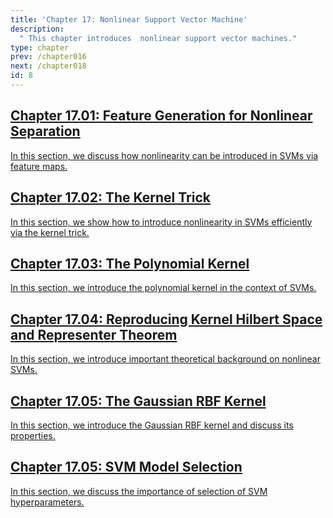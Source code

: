 ```yaml
---
title: 'Chapter 17: Nonlinear Support Vector Machine'
description:
  " This chapter introduces  nonlinear support vector machines." 
type: chapter
prev: /chapter016
next: /chapter018
id: 8
---
```



<section class="c72e2d57">
  <h2 class="_5e0ebe7a">
  <a class="_46224d00 _7e2d93b5" href="/chapter17-01-nonlinsvm-featuregen">Chapter 17.01: Feature Generation for Nonlinear Separation</a>

  </h2>
  <p class="de526628">
  <a class="_46224d00 _7e2d93b5" href="/chapter17-01-nonlinsvm-featuregen"> In this section, we discuss how nonlinearity can be introduced in SVMs via feature maps. </a>
  </p>
</section>





<section class="c72e2d57">
  <h2 class="_5e0ebe7a">
  <a class="_46224d00 _7e2d93b5" href="/chapter17-02-nonlinsvm-kernel-trick">Chapter 17.02: The Kernel Trick</a>

  </h2>
  <p class="de526628">
  <a class="_46224d00 _7e2d93b5" href="/chapter17-02-nonlinsvm-kernel-trick"> In this section, we show how to introduce nonlinearity in SVMs efficiently via the kernel trick. </a>
  </p>
</section>





<section class="c72e2d57">
  <h2 class="_5e0ebe7a">
  <a class="_46224d00 _7e2d93b5" href="/chapter17-03-nonlinsvm-kernel-poly">Chapter 17.03: The Polynomial Kernel</a>

  </h2>
  <p class="de526628">
  <a class="_46224d00 _7e2d93b5" href="/chapter17-03-nonlinsvm-kernel-poly"> In this section, we introduce the polynomial kernel in the context of SVMs. </a>
  </p>
</section>





<section class="c72e2d57">
  <h2 class="_5e0ebe7a">
  <a class="_46224d00 _7e2d93b5" href="/chapter17-04-nonlinsvm-rkhs-repr">Chapter 17.04: Reproducing Kernel Hilbert Space and Representer Theorem</a>

  </h2>
  <p class="de526628">
  <a class="_46224d00 _7e2d93b5" href="/chapter17-04-nonlinsvm-rkhs-repr"> In this section, we introduce important theoretical background on nonlinear SVMs. </a>
  </p>
</section>





<section class="c72e2d57">
  <h2 class="_5e0ebe7a">
  <a class="_46224d00 _7e2d93b5" href="/chapter17-05-nonlinsvm-kernel-rbf">Chapter 17.05: The Gaussian RBF Kernel</a>

  </h2>
  <p class="de526628">
  <a class="_46224d00 _7e2d93b5" href="/chapter17-05-nonlinsvm-kernel-rbf"> In this section, we introduce the Gaussian RBF kernel and discuss its properties. </a>
  </p>
</section>





<section class="c72e2d57">
  <h2 class="_5e0ebe7a">
  <a class="_46224d00 _7e2d93b5" href="/chapter17-06-nonlinsvm-modelsel">Chapter 17.05: SVM Model Selection</a>

  </h2>
  <p class="de526628">
  <a class="_46224d00 _7e2d93b5" href="/chapter17-06-nonlinsvm-modelsel"> In this section, we discuss the importance of selection of SVM hyperparameters. </a>
  </p>
</section>




